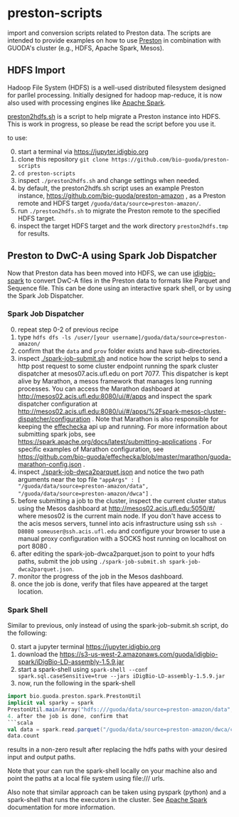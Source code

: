 # preston-scripts
import and conversion scripts related to Preston data. The scripts are intended to provide examples on how to use [Preston](https://github.com/bio-guoda/preston) in combination with GUODA's cluster (e.g., HDFS, Apache Spark, Mesos).


## HDFS Import

Hadoop File System (HDFS) is a well-used distributed filesystem designed for parllel processing. Initially designed for hadoop map-reduce, it is now also used with processing engines like [Apache Spark](https://spark.apache.org). 

[preston2hdfs.sh](./preston2hdfs.sh) is a script to help migrate a Preston instance into HDFS. This is work in progress, so please be read the script before you use it.

to use:

0. start a terminal via https://jupyter.idigbio.org 
1. clone this repository ```git clone https://github.com/bio-guoda/preston-scripts```
2. ```cd preston-scripts```
3. inspect ```./preston2hdfs.sh``` and change settings when needed.
4. by default, the preston2hdfs.sh script uses an example Preston instance, https://github.com/bio-guoda/preston-amazon , as a Preston remote and HDFS target ```/guoda/data/source=preston-amazon/```. 
5. run ```./preston2hdfs.sh``` to migrate the Preston remote to the specified HDFS target. 
6. inspect the target HDFS target and the work directory ```preston2hdfs.tmp``` for results.  

## Preston to DwC-A using Spark Job Dispatcher

Now that Preston data has been moved into HDFS, we can use [idigbio-spark](https://github.com/bio-guoda/idigbio-spark) to convert DwC-A files in the Preston data to formats like Parquet and Sequence file. This can be done using an interactive spark shell, or by using the Spark Job Dispatcher.

### Spark Job Dispatcher

0. repeat step 0-2 of previous recipe
1. type ```hdfs dfs -ls /user/[your username]/guoda/data/source=preston-amazon/```
2. confirm that the ```data``` and ```prov``` folder exists and have sub-directories.
3. inspect [./spark-job-submit.sh](./spark-job-submit.sh) and notice how the script helps to send a http post request to some cluster endpoint running the spark cluster dispatcher at mesos07.acis.ufl.edu on port 7077. This dispatcher is kept alive by Marathon, a mesos framework that manages long running processes. You can access the Marathon dashboard at http://mesos02.acis.ufl.edu:8080/ui/#/apps and inspect the spark dispatcher configuration at http://mesos02.acis.ufl.edu:8080/ui/#/apps/%2Fspark-mesos-cluster-dispatcher/configuration .  Note that Marathon is also responsible for keeping the [effechecka](https://github.com/bio-guoda/effechecka) api up and running.  For more information about submitting spark jobs, see https://spark.apache.org/docs/latest/submitting-applications . For specific examples of Marathon configuration, see https://github.com/bio-guoda/effechecka/blob/master/marathon/guoda-marathon-config.json .  
4. inspect [./spark-job-dwca2parquet.json](./spark-job-dwca2parquet.json) and notice the two path arguments near the top file ```"appArgs" : [ "/guoda/data/source=preston-amazon/data", "/guoda/data/source=preston-amazon/dwca"]``` .
5. before submitting a job to the cluster, inspect the current cluster status using the Mesos dashboard at http://mesos02.acis.ufl.edu:5050/#/ where mesos02 is the current main node. If you don't have access to the acis mesos servers, tunnel into acis infrastructure using ssh ```ssh -D8080 someuser@ssh.acis.ufl.edu``` and configure your browser to use a manual proxy configuration with a SOCKS host running on localhost on port 8080 . 
6. after editing the spark-job-dwca2parquet.json to point to your hdfs paths, submit the job using ```./spark-job-submit.sh spark-job-dwca2parquet.json```. 
7. monitor the progress of the job in the Mesos dashboard.
8. once the job is done, verify that files have appeared at the target location.

### Spark Shell

Similar to previous, only instead of using the spark-job-submit.sh script, do the following:

0. start a jupyter terminal https://jupyter.idigbio.org 
1. download the https://s3-us-west-2.amazonaws.com/guoda/idigbio-spark/iDigBio-LD-assembly-1.5.9.jar  
2. start a spark-shell using ```spark-shell --conf spark.sql.caseSensitive=true --jars iDigBio-LD-assembly-1.5.9.jar```
3. now, run the following in the spark-shell
```scala
import bio.guoda.preston.spark.PrestonUtil
implicit val sparky = spark
PrestonUtil.main(Array("hdfs:///guoda/data/source=preston-amazon/data", "hdfs:///guoda/data/source=preston-amazon/dwca"))
4. after the job is done, confirm that 
```scala
val data = spark.read.parquet("/guoda/data/source=preston-amazon/dwca/core.parquet") // replace with suitable target directory
data.count
```
results in a non-zero result after replacing the hdfs paths with your desired input and output paths.

Note that your can run the spark-shell locally on your machine also and point the paths at a local file system using file:/// urls.

Also note that similar approach can be taken using pyspark (python) and a spark-shell that runs the executors in the cluster. See [Apache Spark](https://spark.apache.org) documentation for more information.
